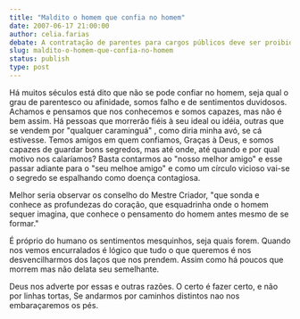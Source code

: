 ```yaml
---
title: "Maldito o homem que confia no homem"
date: 2007-06-17 21:00:00
author: celia.farias
debate: A contratação de parentes para cargos públicos deve ser proibida?
slug: maldito-o-homem-que-confia-no-homem
status: publish 
type: post
---
```


Há muitos séculos está dito que não se pode confiar no homem, seja qual o grau de parentesco ou afinidade, somos falho e de sentimentos duvidosos. Achamos e pensamos que nos conhecemos e somos capazes, mas não é bem assim. Há pessoas que morrerão fiéis à seu ideal ou idéia, outras que se vendem por "qualquer caraminguá" , como diria minha avó, se cá estivesse. Temos amigos em quem confiamos, Graças à Deus, e somos capazes de guardar bons segredos, mas até onde, até quando e por qual motivo nos calaríamos? Basta contarmos ao "nosso melhor amigo" e esse passar adiante para o "seu melhoe amigo" e como um círculo vicioso vai-se o segredo se espalhando como doença contagiosa.  

 Melhor seria observar os conselho do Mestre Criador, "que sonda e conhece as profundezas do coração, que esquadrinha onde o homem sequer imagina, que conhece o pensamento do homem antes mesmo de se formar."   

 É próprio do humano os sentimentos mesquinhos, seja quais forem. Quando nos vemos encurralados é lógico que tudo o que queremos é nos desvencilharmos dos laços que nos prendem. Assim como há poucos que morrem mas não delata seu semelhante.   

 Deus nos adverte por essas e outras razões. O certo é fazer certo, e não por linhas tortas, Se andarmos por caminhos distintos nao nos embaraçaremos os pés.  

